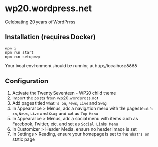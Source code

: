 # wp20.wordpress.net
Celebrating 20 years of WordPress

## Installation (requires Docker)

```
npm i
npm run start
npm run setup:wp
```

Your local environment should be running at http://localhost:8888

## Configuration

1. Activate the Twenty Seventeen - WP20 child theme
2. Import the posts from wp20.wordpress.net 
3. Add pages titled `What's on`, `News`, `Live` and `Swag`
4. In Appearance > Menus, add a navigation menu with the pages `What's on`, `News`, `Live` and `Swag` and set as `Top Menu`
5. In Appearance > Menus, add a social menu with items such as Facebook, Twitter, etc. and set as `Social Links Menu`
6. In Customizer > Header Media, ensure no header image is set
7. In Settings > Reading, ensure your homepage is set to the `What's on` static page

